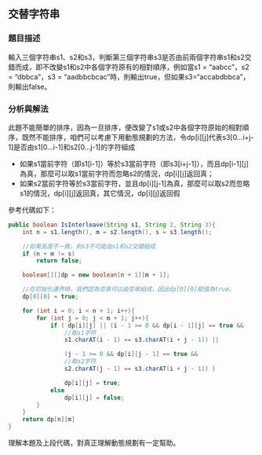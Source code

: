 ## 交替字符串

### 題目描述
輸入三個字符串s1、s2和s3，判斷第三個字符串s3是否由前兩個字符串s1和s2交錯而成，即不改變s1和s2中各個字符原有的相對順序，例如當s1 = “aabcc”，s2 = “dbbca”，s3 = “aadbbcbcac”時，則輸出true，但如果s3=“accabdbbca”，則輸出false。


### 分析與解法

此題不能簡單的排序，因為一旦排序，便改變了s1或s2中各個字符原始的相對順序，既然不能排序，咱們可以考慮下用動態規劃的方法，令dp[i][j]代表s3[0...i+j-1]是否由s1[0...i-1]和s2[0...j-1]的字符組成
 - 如果s1當前字符（即s1[i-1]）等於s3當前字符（即s3[i+j-1]），而且dp[i-1][j]為真，那麼可以取s1當前字符而忽略s2的情況，dp[i][j]返回真；
 - 如果s2當前字符等於s3當前字符，並且dp[i][j-1]為真，那麼可以取s2而忽略s1的情況，dp[i][j]返回真，其它情況，dp[i][j]返回假

參考代碼如下：
```java
public boolean IsInterleave(String s1, String 2, String 3){
	int n = s1.length(), m = s2.length(), s = s3.length();

	//如果長度不一致，則s3不可能由s1和s2交錯組成
	if (n + m != s)
		return false;

	boolean[][]dp = new boolean[n + 1][m + 1];

	//在初始化邊界時，我們認為空串可以由空串組成，因此dp[0][0]賦值為true。
	dp[0][0] = true;

	for (int i = 0; i < n + 1; i++){
		for (int j = 0; j < m + 1; j++){
			if ( dp[i][j] || (i - 1 >= 0 && dp[i - 1][j] == true &&
				//取s1字符
				s1.charAT(i - 1) == s3.charAT(i + j - 1)) ||

				(j - 1 >= 0 && dp[i][j - 1] == true &&
				//取s2字符
				s2.charAT(j - 1) == s3.charAT(i + j - 1)) )

				dp[i][j] = true;
			else
				dp[i][j] = false;
		}
	}
	return dp[n][m]
}
```
理解本題及上段代碼，對真正理解動態規劃有一定幫助。
